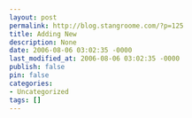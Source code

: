 ```yaml
---
layout: post
permalink: http://blog.stangroome.com/?p=125
title: Adding New
description: None
date: 2006-08-06 03:02:35 -0000
last_modified_at: 2006-08-06 03:02:35 -0000
publish: false
pin: false
categories:
- Uncategorized
tags: []
---
```

<![CDATA[

I've spent too much time in Reflector again these past weeks. One of the instigators was the BindingSource AddingNew event. If you happen to handle this event and assign your own object to e.NewObject property, don't expect the Position on the BindingSource to refer to the new item as it normally would.

 

The BindingSource explicitly checks to see if you have set e.NewObject yourself and if you have, it doesn't bother to update the Position to refer to your new item at the end of the list. You will need to set the Position property yourself too.

]]>
